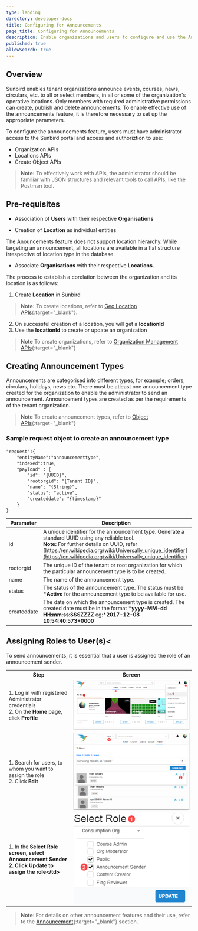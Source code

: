 ```yaml
---
type: landing
directory: developer-docs
title: Configuring for Announcements
page_title: Configuring for Announcements 
description: Enable organizations and users to configure and use the Announcement feature on Sunbird 
published: true
allowSearch: true
---
```

## Overview

Sunbird enables tenant organizations announce events, courses, news, circulars, etc. to all or select members, in all or some of the organization's operative locations. Only members with required administrative permissions can create, publish and delete announcements. To enable effective use of the announcements feature, it is therefore necessary to set up the appropriate parameters. 

To configure the announcements feature, users must have administrator access to the Sunbird portal and access and authoriztion to use:

* Organization APIs 
* Locations APIs 
* Create Object APIs 

> **Note:** To effectively work with APIs, the administrator should be familiar with JSON structures and relevant tools to call APIs, like the Postman tool.

## Pre-requisites

 + Association of **Users** with their respective **Organisations**
 
 + Creation of **Location** as individual entities  
 
The Anouncements feature does not support location hierarchy. While targeting an announcement, all locations are available in a flat structure irrespective of location type in the database.
 
 + Associate **Organisations** with their respective **Locations**. 
 
 The process to establish a corelation between the organization and its location is as follows: 
 
  1. Create **Location** in Sunbird
 
> **Note:** To create locations, refer to [Geo Location APIs](http://www.sunbird.org/apis/geolocationapi/){:target="_blank"}.

  2. On successful creation of a location, you will get a **locationId**
  3. Use the **locationId** to create or update an organization
 
> **Note** To create organizations, refer to [Organization Management APIs](http://www.sunbird.org/apis/orgapi/){:target="_blank"}
 
## Creating Announcement Types

Announcements are categorised into different types, for example; orders, circulars, holidays, news etc. There must be atleast one announcement type created for the organization to enable the administrator to send an announcement. Announcement types are created as per the requirements of the tenant organization.

> **Note** To create announcement types, refer to [Object APIs](http://www.sunbird.org/apis/objectapi/){:target="_blank"}

### Sample request object to create an announcement type

    "request":{
        "entityName":"announcementtype",
        "indexed":true,
        "payload" : {
            "id": "{UUID}",
            "rootorgid": "{Tenant ID}",
            "name": "{String}",
            "status": "active",
            "createddate": "{timestamp}"
        }
    }

| Parameter | Description|
|-----------|-----------------------------------------------------------------------------------------------------------------------------------------------------------|
| id        | A unique identifier for the announcement type. Generate a standard UUID using any reliable tool.<br>**Note:**  For further details on UUID, refer [https://en.wikipedia.org/wiki/Universally_unique_identifier](https://en.wikipedia.org/wiki/Universally_unique_identifier)|
| rootorgid | The unique ID of the tenant or root organization for which the particular announcement type is to be created.| 
| name| The name of the announcement type.| 
| status| The status of the announcement type. The status must be ***Active** for the announcement type to be available for use.|
| createddate | The date on which the announcement type is created. The created date must be in the format ***yyyy-MM-dd HH:mm:ss:SSSZZZZ** eg:***2017-12-08 10:54:40:573+0000** |


## Assigning Roles to User(s)<

To send announcements, it is essential that a user is assigned the role of an announcement sender.

<table>
    <tr>
    <th style="width:35%;">Step</th>
    <th style="width:65%;">Screen</th>
    </tr>
    <tr>
      <td>1. Log in with registered Administrator credentials <br />2. On the <b>Home</b> page, click <b>Profile</b> </td>
      <td><img src="pages/features-documentation/images/announcement/assignuserrole1.png" /></td>
    </tr>
    <tr>
    <td>1. Search for users, to whom you want to assign the role <br />2. Click <b>Edit</b> 
    </td>
    <td><img src="pages/features-documentation/images/announcement/assignuserrole2.png" />
    </td>
    </tr>
    <tr>
    <td>1. In the <b>Select Role<b> screen, select <b>Announcement Sender</b> <br />2. Click <b>Update</b> to assign the role&lt;/td&gt;
    </b></b></td><td><img src="pages/features-documentation/images/announcement/assignuserrole3.png" />
    </td>
</tr>
</table>

> **Note**: For details on other announcement features and their use, refer to the [Announcement](http://www.sunbird.org/features-documentation/announcement/){:target="_blank"} section.
